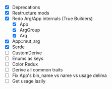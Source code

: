 - [x] Deprecations
- [x] Restructure mods
- [x] Redo Arg/App internals (True Builders)
  - [x] App
  - [x] ArgGroup
  - [x] Arg
- [x] App::mut_arg
- [x] Serde
- [ ] CustomDerive
- [ ] Enums as keys
- [ ] Color Redux
- [ ] Derive all common traits
- [ ] Fix App's bin_name vs name vs usage delima
- [ ] Get usage lazily